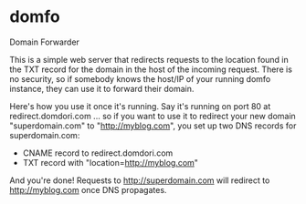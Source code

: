 domfo
=====

Domain Forwarder

This is a simple web server that redirects requests to the location found in the TXT record for the domain in the host of the incoming request. There is no security, so if somebody knows the host/IP of your running domfo instance, they can use it to forward their domain.

Here's how you use it once it's running. Say it's running on port 80 at redirect.domdori.com ... so if you want to use it to redirect your new domain "superdomain.com" to "http://myblog.com", you set up two DNS records for superdomain.com:

 * CNAME record to redirect.domdori.com
 * TXT record with "location=http://myblog.com"
 
And you're done! Requests to http://superdomain.com will redirect to http://myblog.com once DNS propagates. 